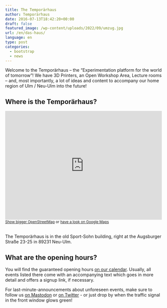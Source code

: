 ```yaml
---
title: The Temporärhaus
author: Temporärhaus
date: 2016-07-13T18:42:20+00:00
draft: false
featured_image: /wp-content/uploads/2022/09/umzug.jpg
url: /en/das-haus/
language: en
type: post
categories:
  - bootstrap
  - news
---
```

Welcome to the Temporärhaus – the “Experimentation platform for the world of tomorrow”! We have 3D Printers, an Open Workshop Area, Lecture rooms – and, most importantly, a lot of ideas and content to accompany our home region of Ulm / Neu-Ulm into the future!

<!--more-->

## Where is the Temporärhaus?

<iframe width="100%" height="350" frameborder="0" scrolling="no" marginheight="0" marginwidth="0" src="https://www.openstreetmap.org/export/embed.html?bbox=10.000120103359224%2C48.39563732211802%2C10.00395566225052%2C48.397005066875344&amp;layer=mapnik&amp;marker=48.39632119909295%2C10.00203788280487"></iframe> <small><a href="https://www.openstreetmap.org/?mlat=48.39632&amp;mlon=10.00204#map=19/48.39632/10.00204">Show bigger OpenStreetMap</a> or <a href="https://goo.gl/maps/pDmZJLzoo3Sc8xD69">have a look on Google Maps</a></small><br/><br/>

The Temporärhaus is in the old Sport-Sohn building, right at the Augsburger Straße 23-25 in 89231 Neu-Ulm.


## What are the opening hours?

You will find the guaranteed opening hours [on our calendar](/termine-und-oeffnungszeiten/). Usually, all events listed there come with an accompanying text which goes in more detail and offers a signup link, if necessary.

For last-minute-announcements about unforeseen events, make sure to follow us [on Mastodon](https://chaos.social/@temporaerhaus) or [on Twitter](https://twitter.com/temporaerhaus) - or just drop by when the traffic signal in the front window glows green!
